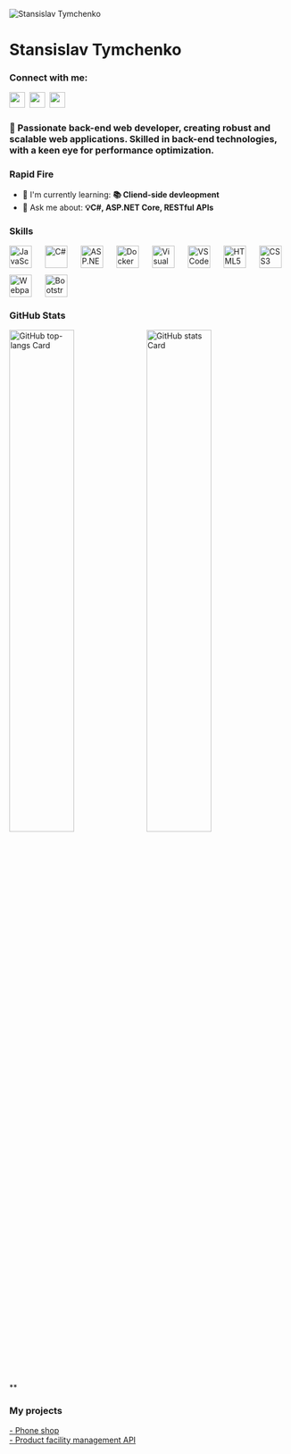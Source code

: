 ![Stansislav Tymchenko](https://user-images.githubusercontent.com/10498744/210012254-234538ff-d198-48aa-8964-37e6fd45d227.gif)

<div id="toc">
  <ul align="left" style="list-style: none">
    <summary>
      <h1>
        Stansislav Tymchenko
      </h1>
    </summary>
  </ul>
</div>

**<h3 align="left">Connect with me:</h3>** 
<p align="left"><a href="https://github.com/sushilmagare10" target="_blank"><img src="https://img.shields.io/badge/GitHub-100000?logo=github&logoColor=white" height="28" style="margin-right: 4px"></a> <a href="https://www.linkedin.com/in/Stanislav Tymchenko" target="_blank"><img src="https://img.shields.io/badge/LinkedIn-0077B5?style=for-the-badge&logo=linkedin&logoColor=white" height="28" style="margin-right: 4px"></a> <a href="tim4chenko.stas@gmail.com" target="_blank"><img src="https://img.shields.io/badge/Gmail-D14836?style=for-the-badge&logo=gmail&logoColor=white" height="28" style="margin-right: 4px"></a></p>

 **<h3 align="left">🚀 Passionate back-end web developer, creating robust and scalable web applications. Skilled in back-end technologies, with a keen eye for performance optimization.</h3>**

**<h3 align="left">Rapid Fire</h3>**

- 🌱 I'm currently learning: **📚 Cliend-side devleopment**
- 💬 Ask me about: **💡C#, ASP.NET Core,  RESTful APIs**

 **<h3 align="left">Skills</h3>**

<div style="display: flex; flex-wrap: wrap; gap: 12px; justify-content: left;"><img src="https://img.shields.io/badge/JavaScript-F7DF1C?logo=javascript&logoColor=white" height="40" alt="JavaScript" style="margin-right: 12px"> <img src="https://cdn.jsdelivr.net/gh/devicons/devicon/icons/csharp/csharp-original.svg" height="40" alt="C#" style="margin-right: 12px"> <img src="https://cdn.jsdelivr.net/gh/devicons/devicon@latest/icons/dot-net/dot-net-original-wordmark.svg" height="40" alt="ASP.NET" style="margin-right: 12px"> <img src="https://cdn.jsdelivr.net/gh/devicons/devicon/icons/docker/docker-original.svg" height="40" alt="Docker" style="margin-right: 12px"> <img src="https://cdn.jsdelivr.net/gh/devicons/devicon@latest/icons/visualstudio/visualstudio-original.svg" height="40" alt="Visual Studio" style="margin-right: 12px"> <img src="https://cdn.jsdelivr.net/gh/devicons/devicon@latest/icons/vscode/vscode-original.svg" height="40" alt="VSCode" style="margin-right: 12px"> <img src="https://cdn.jsdelivr.net/gh/devicons/devicon/icons/html5/html5-original.svg" height="40" alt="HTML5" style="margin-right: 12px"> <img src="https://cdn.jsdelivr.net/gh/devicons/devicon/icons/css3/css3-original.svg" height="40" alt="CSS3" style="margin-right: 12px"> <img src="https://cdn.jsdelivr.net/gh/devicons/devicon/icons/webpack/webpack-plain.svg" height="40" alt="Webpack" style="margin-right: 12px"> <img src="https://cdn.jsdelivr.net/gh/devicons/devicon/icons/bootstrap/bootstrap-original.svg" height="40" alt="Bootstrap" style="margin-right: 12px"></div>

 **<h3 align="left">GitHub Stats</h3>**

<p align="left">
  <img width="48%" src="https://github-readme-stats.vercel.app/api/top-langs?username=bebrochka1&theme=gotham&hide_title=false&layout=donut&langs_count=8&hide_progress=false&card_width=400&disable_animations=false&hide_border=true" alt="GitHub top-langs Card" />
  <img width="48%" src="https://github-readme-stats.vercel.app/api?username=bebrochka1&theme=default&cache_seconds=1800&border_radius=4&hide_title=false&hide_rank=false&show_icons=true&include_all_commits=true&line_height=25" alt="GitHub stats Card" />
</p>

**<h3>My projects</h3>
<a href="https://github.com/EmberEl/worldoftanks"> - Phone shop</a><br/>
<a href="https://github.com/bebrochka1/TestTask"> - Product facility management API</a>


